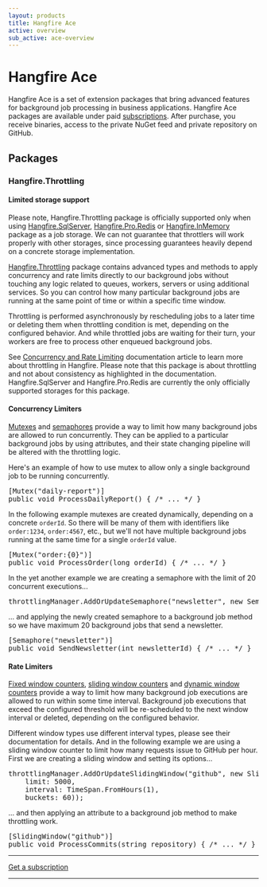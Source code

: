 ```yaml
---
layout: products
title: Hangfire Ace
active: overview
sub_active: ace-overview
---
```


<h1 class="page-header">Hangfire Ace</h1>

Hangfire Ace is a set of extension packages that bring advanced features for background job processing in business applications. Hangfire Ace packages are available under paid [subscriptions](/subscriptions/). After purchase, you receive binaries, access to the private NuGet feed and private repository on GitHub.

## Packages

### Hangfire.Throttling

<div class="alert alert-warning">
    <h4>Limited storage support</h4>
    <p>Please note, Hangfire.Throttling package is officially supported only when using <a href="https://docs.hangfire.io/en/latest/configuration/using-sql-server.html">Hangfire.SqlServer</a>, <a href="https://docs.hangfire.io/en/latest/configuration/using-redis.html">Hangfire.Pro.Redis</a> or <a href="https://github.com/HangfireIO/Hangfire.InMemory">Hangfire.InMemory</a> package as a job storage. We can not guarantee that throttlers will work properly with other storages, since processing guarantees heavily depend on a concrete storage implementation.</p>
</div>

[Hangfire.Throttling](/ace/downloads.html) package contains advanced types and methods to apply concurrency and rate limits directly to our background jobs without touching any logic related to queues, workers, servers or using additional services. So you can control how many particular background jobs are running at the same point of time or within a specific time window.

Throttling is performed asynchronously by rescheduling jobs to a later time or deleting them when throttling condition is met, depending on the configured behavior. And while throttled jobs are waiting for their turn, your workers are free to process other enqueued background jobs.

See [Concurrency and Rate Limiting](https://docs.hangfire.io/en/latest/background-processing/throttling.html) documentation article to learn more about throttling in Hangfire. Please note that this package is about throttling and not about consistency as highlighted in the documentation. Hangfire.SqlServer and Hangfire.Pro.Redis are currently the only officially supported storages for this package.

#### Concurrency Limiters

[Mutexes](https://docs.hangfire.io/en/latest/background-processing/throttling.html#mutexes) and [semaphores](https://docs.hangfire.io/en/latest/background-processing/throttling.html#semaphores) provide a way to limit how many background jobs are allowed to run concurrently. They can be applied to a particular background jobs by using attributes, and their state changing pipeline will be altered with the throttling logic. 

Here's an example of how to use mutex to allow only a single background job to be running concurrently.

<pre>[<span class="type">Mutex</span>(<span class="string">"daily-report"</span>)]
<span class="keywd">public</span> <span class="keywd">void</span> ProcessDailyReport() { <span class="comm">/* ... */</span> }</pre>

In the following example mutexes are created dynamically, depending on a concrete `orderId`. So there will be many of them with identifiers like `order:1234`, `order:4567`, etc., but we'll not have multiple background jobs running at the same time for a single `orderId` value.

<pre>[<span class="type">Mutex</span>(<span class="string">"order:{0}"</span>)]
<span class="keywd">public</span> <span class="keywd">void</span> ProcessOrder(<span class="keywd">long</span> orderId) { <span class="comm">/* ... */</span> }</pre>

In the yet another example we are creating a semaphore with the limit of 20 concurrent executions...

<pre>throttlingManager.AddOrUpdateSemaphore(<span class="string">"newsletter"</span>, <span class="keywd">new</span> <span class="type">SemaphoreOptions</span>(20));</pre>

... and applying the newly created semaphore to a background job method so we have maximum 20 background jobs that send a newsletter. 

<pre>[<span class="type">Semaphore</span>(<span class="string">"newsletter"</span>)]
<span class="keywd">public</span> <span class="keywd">void</span> SendNewsletter(<span class="keywd">int</span> newsletterId) { <span class="comm">/* ... */</span> }</pre>

#### Rate Limiters

[Fixed window counters](https://docs.hangfire.io/en/latest/background-processing/throttling.html#fixed-window-counters), [sliding window counters](https://docs.hangfire.io/en/latest/background-processing/throttling.html#sliding-window-counters) and [dynamic window counters](https://docs.hangfire.io/en/latest/background-processing/throttling.html#dynamic-window-counters) provide a way to limit how many background job executions are allowed to run within some time interval. Background job executions that exceed the configured threshold will be re-scheduled to the next window interval or deleted, depending on the configured behavior.

Different window types use different interval types, please see their documentation for details. And in the following example we are using a sliding window counter to limit how many requests issue to GitHub per hour. First we are creating a sliding window and setting its options...

<pre>throttlingManager.AddOrUpdateSlidingWindow(<span class="string">"github"</span>, <span class="keywd">new</span> <span class="type">SlidingWindowOptions</span>(
    <span class="comm">limit:</span> 5000,
    <span class="comm">interval:</span> <span class="type">TimeSpan</span>.FromHours(1),
    <span class="comm">buckets:</span> 60));</pre>

... and then applying an attribute to a background job method to make throttling work.

<pre>[<span class="type">SlidingWindow</span>(<span class="string">"github"</span>)]
<span class="keywd">public</span> <span class="keywd">void</span> ProcessCommits(<span class="keywd">string</span> repository) { <span class="comm">/* ... */</span> }</pre>

<div class="text-center">
    <hr>
    <a class="btn btn-lg btn-success" href="/subscriptions/">Get a subscription</a>
    <hr>
</div>

